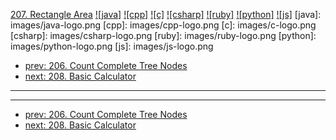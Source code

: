 [207. Rectangle Area](https://leetcode.com/problems/rectangle-area/)
[![java]](https://github.com/leetcode-study-group/leetcode-java-solutions/blob/master/207-rectangle-area.md)
[![cpp]](https://github.com/leetcode-study-group/leetcode-cpp-solutions/blob/master/207-rectangle-area.md)
[![c]](https://github.com/leetcode-study-group/leetcode-c-solutions/blob/master/207-rectangle-area.md)
[![csharp]](https://github.com/leetcode-study-group/leetcode-csharp-solutions/blob/master/207-rectangle-area.md)
[![ruby]](https://github.com/leetcode-study-group/leetcode-ruby-solutions/blob/master/207-rectangle-area.md)
[![python]](https://github.com/leetcode-study-group/leetcode-python-solutions/blob/master/207-rectangle-area.md)
[![js]](https://github.com/leetcode-study-group/leetcode-js-solutions/blob/master/207-rectangle-area.md)
[java]: images/java-logo.png
[cpp]: images/cpp-logo.png
[c]: images/c-logo.png
[csharp]: images/csharp-logo.png
[ruby]: images/ruby-logo.png
[python]: images/python-logo.png
[js]: images/js-logo.png

- [prev: 206. Count Complete Tree Nodes](206-count-complete-tree-nodes.md)
- [next: 208. Basic Calculator](208-basic-calculator.md)

---


---

- [prev: 206. Count Complete Tree Nodes](206-count-complete-tree-nodes.md)
- [next: 208. Basic Calculator](208-basic-calculator.md)

